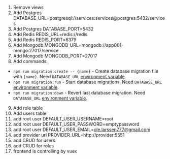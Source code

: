 1. Remove views
2. Add Postgres DATABASE_URL=postgresql://services:services@postgres:5432/services
3. Add Postgres DATABASE_PORT=5432
4. Add Redis    REDIS_URL=redis://redis
5. Add Redis    REDIS_PORT=6379
6. Add Mongodb  MONGODB_URL=mongodb://app001-mongo:27017/service
7. Add Mongodb  MONGODB_PORT=27017
8. Add commands:
* `npm run migration:create -- {name}` - Create database migration file with `{name}`. Need `DATABASE_URL` [environment variable](#environment-variables).
* `npm run migration:run` - Start database migrations. Need `DATABASE_URL` [environment variable](#environment-variables).
* `npm run migration:down` - Revert last database migration. Need `DATABASE_URL` [environment variable](#environment-variables).
9. Add role table
10. Add users table
11. add root user DEFAULT_USER_USERNAME=root 
12. add root user DEFAULT_USER_PASSWORD=emptypassword
13. add root user DEFAULT_USER_EMAIL=ole.larssen777@gmail.com
14. add provider url PROVIDER_URL=http://provider:5551
15. add CRUD for users
16. add CRUD for roles
17. frontend is controlling by vuex
